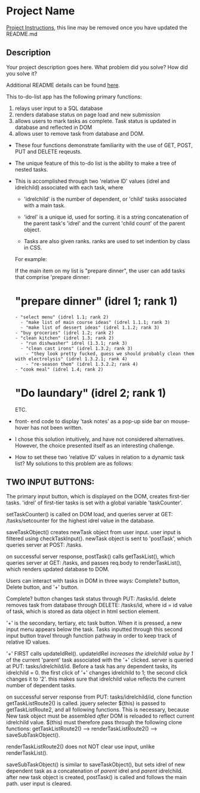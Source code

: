 # Project Name

[Project Instructions](./INSTRUCTIONS.md), this line may be removed once you have updated the README.md

## Description

Your project description goes here. What problem did you solve? How did you solve it?

Additional README details can be found [here](https://github.com/PrimeAcademy/readme-template/blob/master/README.md).

This to-do-list app has the following primary functions:
1. relays user input to a SQL database
2. renders database status on page load and new submission
3. allows users to mark tasks as complete. Task status is updated in database and reflected in DOM
4. allows user to remove task from database and DOM.

* These four functions demonstrate familiarity with the use of GET, POST, PUT and DELETE reqeusts.

* The unique feature of this to-do list is the ability to make a tree of nested tasks.


* This is accomplished through two 'relative ID' values (idrel and idrelchild) associated with each task, where
    - 'idrelchild' is the number of dependent, or 'child' tasks associated with a main task.
    - 'idrel' is a unique id, used for sorting. it is a string concatenation of the parent task's 'idrel' and the current 'child count' of the parent object.

    - Tasks are also given ranks. ranks are used to set indention by class in CSS.

    For example:

    If the main item on my list is "prepare dinner", the user can add tasks that comprise 'prepare dinner:

    # "prepare dinner" (idrel 1; rank 1)
      - "select menu" (idrel 1.1; rank 2)
        - "make list of main course ideas" (idrel 1.1.1; rank 3)
        - "make list of dessert ideas" (idrel 1.1.2; rank 3)
      - "buy groceries" (idrel 1.2; rank 2)
      - "clean kitchen" (idrel 1.3; rank 2)
        - "run dishwasher" idrel (1.3.1; rank 3)
        - "clean cast irons" (idrel 1.3.2; rank 3)
          - "they look pretty fucked, guess we should probably clean them with electrolysis" (idrel 1.3.2.1; rank 4)
          - "re-season them" (idrel 1.3.2.2; rank 4)
      - "cook meal" (idrel 1.4; rank 2)
    # "Do laundary" (idrel 2; rank 1)

  ETC.
 
* front- end code to display 'task notes' as a pop-up side bar on mouse-hover has not been written.

* I chose this solution intuitively, and have not considered alternatives. However, the choice presented itself as an interesting challenge.

* How to set these two 'relative ID' values in relation to a dynamic task list? My solutions to this problem are as follows:

## TWO INPUT BUTTONS:

The primary input button, which is displayed on the DOM, creates first-tier tasks. 'idrel' of first-tier tasks is set with a global variable 'taskCounter'.

setTaskCounter() is called on DOM load, and queries server at GET: /tasks/setcounter for the highest idrel value in the database.

saveTaskObject() creates newTask object from user input. user input is filtered using checkTaskInput(). newTask object is sent to 'postTask', which queries server at POST: /tasks.

on successful server response, postTask() calls getTaskList(), which queries server at GET: /tasks, and passes req.body to renderTaskList(), which renders updated database to DOM.

Users can interact with tasks in DOM in three ways: Complete? button, Delete button, and '+' button.

Complete? button changes task status through PUT: /tasks/id. delete removes task from database through DELETE: /tasks/id, where id = id value of task, which is stored as data object in html section element.

'+' is the secondary, tertiary, etc task button. When it is pressed, a new input menu appears below the task. Tasks inputted through this second input button travel through function pathway in order to keep track of relative ID values.

'+' FIRST calls updateIdRel(). updateIdRel *increases the idrelchild value by 1* of the current 'parent' task associated with the '+' clicked. server is queried at PUT: tasks/idrelchild/id. Before a task has any dependent tasks, its idrelchild = 0. the first click of '+' changes idrelchild to 1; the second click changes it to '2'. this makes sure that idrelchild value reflects the current number of dependent tasks.

on successful server response from PUT: tasks/idrelchild/id, clone function getTaskListRoute2() is called. jquery selecter $(this) is passed to getTaskListRoute2, and all following functions. This is necessary, because New task object must be assembled *after* DOM is reloaded to reflect current idrelchild value. $(this) must therefore pass through the following clone functions: getTaskListRoute2() --> renderTaskListRoute2() --> saveSubTaskObject().

renderTaskListRoute2() does not NOT clear use input, unlike renderTaskList().

saveSubTaskObject() is similar to saveTaskObject(), but sets idrel of new dependent task as a concatenation of *parent* idrel and *parent* idrelchild. after new task object is created, postTask() is called and follows the main path. user input is cleared. 





